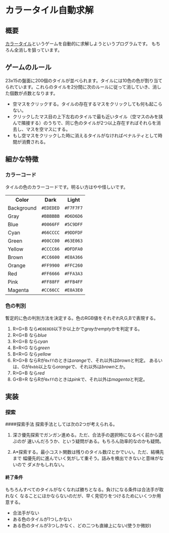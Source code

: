 # カラータイル自動求解

## 概要
[カラータイル][]というゲームを自動的に求解しようというプログラムです。
もちろん全消しを狙っています。

## ゲームのルール
23x15の盤面に200個のタイルが並べられます。タイルには10色の色が割り当てられています。これらのタイルを2分間に次のルールに従って消していき、消した個数が点数となります。

* 空マスをクリックする。タイルの存在するマスをクリックしても何も起こらない。
* クリックしたマス目の上下左右のタイルで最も近いタイル（空マスのみを挟んで隣接する）のうちで、同じ色のタイルが2つ以上存在すればそれらを消去し、マスを空マスにする。
* もし空マスをクリックした時に消えるタイルがなければペナルティとして時間が消費される。

## 細かな特徴
### カラーコード
タイルの色のカラーコードです。明るい方はやや怪しいです。
<table>
<tr><th>Color     </th><th>Dark</th>   <th>Light  </th></tr>
<tr><td>Background</td><td><code>#EDEDED</code></td><td><code>#F7F7F7</code></td></tr>
<tr><td>Gray</td>      <td><code>#BBBBBB</code></td><td><code>#D6D6D6</code></td></tr>
<tr><td>Blue</td>      <td><code>#0066FF</code></td><td><code>#5C9DFF</code></td></tr>
<tr><td>Cyan</td>      <td><code>#66CCCC</code></td><td><code>#9DDFDF</code></td></tr>
<tr><td>Green</td>     <td><code>#00CC00</code></td><td><code>#63E063</code></td></tr>
<tr><td>Yellow</td>    <td><code>#CCCC66</code></td><td><code>#DFDFA0</code></td></tr>
<tr><td>Brown</td>     <td><code>#CC6600</code></td><td><code>#E0A366</code></td></tr>
<tr><td>Orange</td>    <td><code>#FF9900</code></td><td><code>#FFC260</code></td></tr>
<tr><td>Red</td>       <td><code>#FF6666</code></td><td><code>#FFA3A3</code></td></tr>
<tr><td>Pink</td>      <td><code>#FF88FF</code></td><td><code>#FFB4FF</code></td></tr>
<tr><td>Magenta</td>   <td><code>#CC66CC</code></td><td><code>#E0A3E0</code></td></tr>
</table>

### 色の判別
暫定的に色の判別方法を決定する。色のRGB値をそれぞれR,G,Bで表現する。

1. R=G=B なら`#E0E0E0`以下か以上かで*gray*か*empty*かを判定する。
2. R<G<B なら*blue*
3. R<G=B なら*cyan*
4. B=R<G なら*green*
5. B<R=G なら*yellow*
6. R>G>B ならRが`0xff`のときは*orange*で、それ以外は*brown*と判定。
   あるいは、Gが`0xbb`以上なら*orange*で、それ以外は*brown*とか。
7. R>G=B なら*red*
8. G<B=R ならRが`0xff`のときは*pink*で、それ以外は*magenta*と判定。

## 実装
### 探索
####探索手法
探索手法としては次の2つが考えられる。

1. 深さ優先探索でガンガン進める。ただ、合法手の選択時になるべく前から選ぶのが
   速いんだろうか、という疑問がある。もちろん効率的なのかも疑問。

2. A*探索する。最小コスト関数は残りのタイル数/2とかでいい。ただ、結構先まで
   幅優先的に進んでいく気がして重そう。詰みを検出できないと意味がないので
   ダメかもしれない。

#### 終了条件
もちろんすべてのタイルがなくなれば勝ちとなる。負けになる条件は合法手が取れなく
なることにほかならないのだが、早く見切りをつけるためにいくつか用意する。

* 合法手がない
* ある色のタイルが1つしかない
* ある色のタイルが3つしかなく、どの二つも直線上にない(使うか微妙)

[カラータイル]: http://www.gamesaien.com/game/color_tiles/
